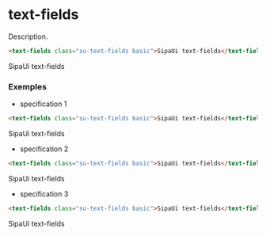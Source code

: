 # text-fields

Description.

```html
<text-fields class="su-text-fields basic">SipaUi text-fields</text-fields>
```
<text-fields class="su-text-fields basic">SipaUi text-fields</text-fields>

<!-- STORY -->

### Exemples


- specification 1
```html
<text-fields class="su-text-fields basic">SipaUi text-fields</text-fields>
```
<text-fields class="su-text-fields basic">SipaUi text-fields</text-fields>
- specification 2
```html
<text-fields class="su-text-fields basic">SipaUi text-fields</text-fields>
```
<text-fields class="su-text-fields basic">SipaUi text-fields</text-fields>
- specification 3
```html
<text-fields class="su-text-fields basic">SipaUi text-fields</text-fields>
```
<text-fields class="su-text-fields basic">SipaUi text-fields</text-fields>
